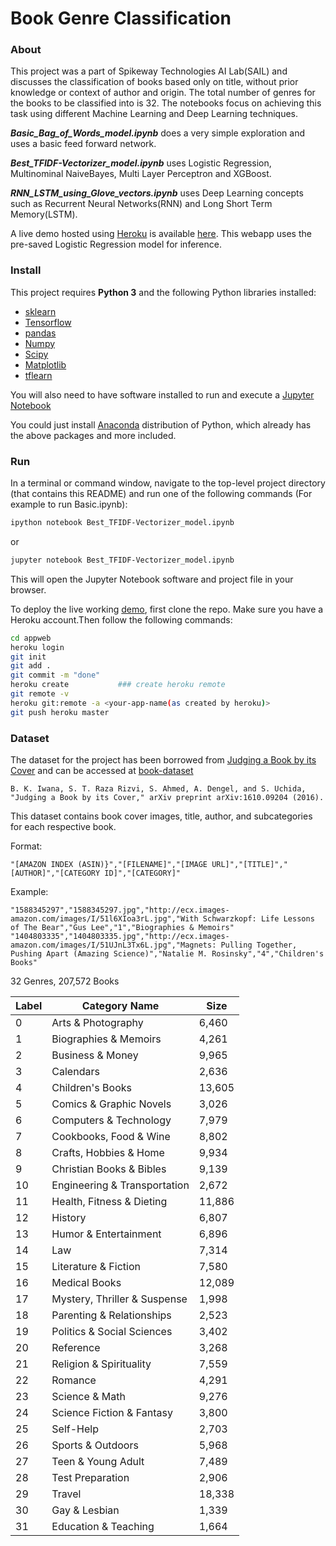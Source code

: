 # Book Genre Classification
 

### About 

This project was a part of Spikeway Technologies AI Lab(SAIL) and discusses the classification of books based only on title, without prior knowledge or context of author and origin. The total number of genres for the books to be classified into is 32. The notebooks focus on achieving this task using different Machine Learning and Deep Learning techniques. 

**_Basic_Bag_of_Words_model.ipynb_** does a very simple exploration and uses a basic feed forward network.

**_Best_TFIDF-Vectorizer_model.ipynb_** uses Logistic Regression, Multinominal NaiveBayes, Multi Layer Perceptron and XGBoost.

**_RNN_LSTM_using_Glove_vectors.ipynb_** uses Deep Learning concepts such as Recurrent Neural Networks(RNN) and Long Short Term Memory(LSTM).

A live demo hosted using [Heroku](https://heroku.com) is available [here](https://book-genre-classification.herokuapp.com). This webapp uses the pre-saved Logistic Regression model for inference.  

### Install 

This project requires **Python 3** and the following Python libraries installed:

- [sklearn](http://scikit-learn.com/)
- [Tensorflow](http://tensorflow.org/)
- [pandas](pandas.pydata.org/)
- [Numpy](http://numpy.org/)
- [Scipy](http://scipy.org/)
- [Matplotlib](https://matplotlib.org/) 
- [tflearn](https://tflearn.org/)



You will also need to have software installed to run and execute a [Jupyter Notebook](http://ipython.org/notebook.html)

You could just install [Anaconda](http://continuum.io/downloads) distribution of Python, which already has the above packages and more included. 


### Run

In a terminal or command window, navigate to the top-level project directory  (that contains this README) and run one of the following commands (For example to run Basic.ipynb):


```bash
ipython notebook Best_TFIDF-Vectorizer_model.ipynb
```  
or
```bash
jupyter notebook Best_TFIDF-Vectorizer_model.ipynb
```

This will open the Jupyter Notebook software and project file in your browser.


To deploy the live working [demo](https://book-genre-classification.herokuapp.com), first clone the repo. Make sure you have a Heroku account.Then follow the following commands:

```bash
cd appweb
heroku login
git init
git add .
git commit -m "done"
heroku create    		### create heroku remote
git remote -v 
heroku git:remote -a <your-app-name(as created by heroku)>
git push heroku master
``` 


### Dataset

The dataset for the project has been borrowed from [Judging a Book by its Cover](https://arxiv.org/abs/1610.09204) and can be accessed at [book-dataset](https://github.com/uchidalab/book-dataset)

```
B. K. Iwana, S. T. Raza Rizvi, S. Ahmed, A. Dengel, and S. Uchida, "Judging a Book by its Cover," arXiv preprint arXiv:1610.09204 (2016).
```

This dataset contains book cover images, title, author, and subcategories for each respective book.

Format:
```
"[AMAZON INDEX (ASIN)}","[FILENAME]","[IMAGE URL]","[TITLE]","[AUTHOR]","[CATEGORY ID]","[CATEGORY]"
```

Example:
```
"1588345297","1588345297.jpg","http://ecx.images-amazon.com/images/I/51l6XIoa3rL.jpg","With Schwarzkopf: Life Lessons of The Bear","Gus Lee","1","Biographies & Memoirs"
"1404803335","1404803335.jpg","http://ecx.images-amazon.com/images/I/51UJnL3Tx6L.jpg","Magnets: Pulling Together, Pushing Apart (Amazing Science)","Natalie M. Rosinsky","4","Children's Books"
```

32 Genres, 207,572 Books

|Label|Category Name|Size|
|---|---|---|
|0|Arts & Photography|6,460|
|1|Biographies & Memoirs|4,261|
|2|Business & Money|9,965|
|3|Calendars|2,636|
|4|Children's Books|13,605|
|5|Comics & Graphic Novels|3,026|
|6|Computers & Technology|7,979|
|7|Cookbooks, Food & Wine|8,802|
|8|Crafts, Hobbies & Home|9,934|
|9|Christian Books & Bibles|9,139|
|10|Engineering & Transportation|2,672|
|11|Health, Fitness & Dieting|11,886|
|12|History|6,807|
|13|Humor & Entertainment|6,896|
|14|Law|7,314|
|15|Literature & Fiction|7,580|
|16|Medical Books|12,089|
|17|Mystery, Thriller & Suspense|1,998|
|18|Parenting & Relationships|2,523|
|19|Politics & Social Sciences|3,402|
|20|Reference|3,268|
|21|Religion & Spirituality|7,559|
|22|Romance|4,291|
|23|Science & Math|9,276|
|24|Science Fiction & Fantasy|3,800|
|25|Self-Help|2,703|
|26|Sports & Outdoors|5,968|
|27|Teen & Young Adult|7,489|
|28|Test Preparation|2,906|
|29|Travel|18,338|
|30|Gay & Lesbian|1,339|
|31|Education & Teaching|1,664|
